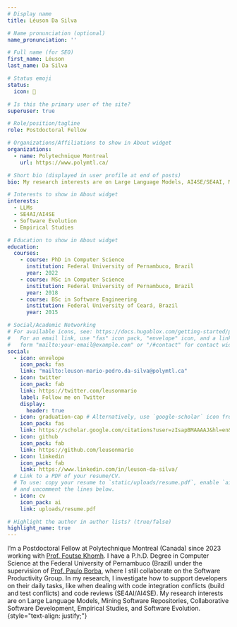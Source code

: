 ```yaml
---
# Display name
title: Léuson Da Silva

# Name pronunciation (optional)
name_pronunciation: ''

# Full name (for SEO)
first_name: Léuson
last_name: Da Silva

# Status emoji
status:
  icon: 🙂

# Is this the primary user of the site?
superuser: true

# Role/position/tagline
role: Postdoctoral Fellow

# Organizations/Affiliations to show in About widget
organizations:
  - name: Polytechnique Montreal
    url: https://www.polymtl.ca/

# Short bio (displayed in user profile at end of posts)
bio: My research interests are on Large Language Models, AI4SE/SE4AI, Mining Software Repositories, Collaborative Software Development, Empirical Studies, and Software Evolution.

# Interests to show in About widget
interests:
  - LLMs
  - SE4AI/AI4SE
  - Software Evolution
  - Empirical Studies

# Education to show in About widget
education:
  courses:
    - course: PhD in Computer Science
      institution: Federal University of Pernambuco, Brazil
      year: 2022
    - course: MSc in Computer Science
      institution: Federal University of Pernambuco, Brazil
      year: 2018
    - course: BSc in Software Engineering
      institution: Federal University of Ceará, Brazil
      year: 2015

# Social/Academic Networking
# For available icons, see: https://docs.hugoblox.com/getting-started/page-builder/#icons
#   For an email link, use "fas" icon pack, "envelope" icon, and a link in the
#   form "mailto:your-email@example.com" or "/#contact" for contact widget.
social:
  - icon: envelope
    icon_pack: fas
    link: "mailto:leuson-mario-pedro.da-silva@polymtl.ca"
  - icon: twitter
    icon_pack: fab
    link: https://twitter.com/leusonmario
    label: Follow me on Twitter
    display:
      header: true
  - icon: graduation-cap # Alternatively, use `google-scholar` icon from `ai` icon pack
    icon_pack: fas
    link: https://scholar.google.com/citations?user=zIsapBMAAAAJ&hl=en&authuser=1
  - icon: github
    icon_pack: fab
    link: https://github.com/leusonmario
  - icon: linkedin
    icon_pack: fab
    link: https://www.linkedin.com/in/leuson-da-silva/
  # Link to a PDF of your resume/CV.
  # To use: copy your resume to `static/uploads/resume.pdf`, enable `ai` icons in `params.yaml`,
  # and uncomment the lines below.
  - icon: cv
    icon_pack: ai
    link: uploads/resume.pdf

# Highlight the author in author lists? (true/false)
highlight_name: true
---
```


I’m a Postdoctoral Fellow at Polytechnique Montreal (Canada) since 2023 working with [Prof. Foutse Khomh](https://khomh.net/). I have a P.h.D. Degree in Computer Science at the Federal University of Pernambuco (Brazil) under the supervision of [Prof. Paulo Borba](https://pauloborba.cin.ufpe.br/), where I still collaborate on the Software Productivity Group. In my research, I investigate how to support developers on their daily tasks, like when dealing with code integration conflicts (build and test conflicts) and code reviews (SE4AI/AI4SE). My research interests are on Large Language Models, Mining Software Repositories, Collaborative Software Development, Empirical Studies, and Software Evolution.
{style="text-align: justify;"}

